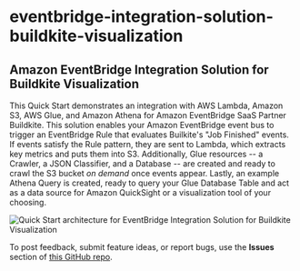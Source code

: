 # eventbridge-integration-solution-buildkite-visualization
## Amazon EventBridge Integration Solution for Buildkite Visualization

This Quick Start demonstrates an integration with AWS Lambda, Amazon S3, AWS Glue, and Amazon Athena for Amazon EventBridge SaaS Partner Buildkite. This solution enables your Amazon EventBridge event bus to trigger an EventBridge Rule that evaluates Builkite's "Job Finished" events. If events satisfy the Rule pattern, they are sent to Lambda, which extracts key metrics and puts them into S3. Additionally, Glue resources -- a Crawler, a JSON Classifier, and a Database -- are created and ready to crawl the S3 bucket *on demand* once events appear. Lastly, an example Athena Query is created, ready to query your Glue Database Table and act as a data source for Amazon QuickSight or a visualization tool of your choosing.

![Quick Start architecture for EventBridge Integration Solution for Buildkite Visualization](https://github.com/aws-quickstart/eventbridge-integration-solution-buildkite-visualization/raw/master/images/arch-eventbridge-buildkite-visualization.png)


To post feedback, submit feature ideas, or report bugs, use the **Issues** section of [this GitHub repo](https://github.com/aws-quickstart/eventbridge-integration-solution-buildkite-visualization).